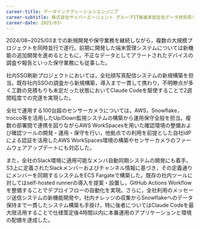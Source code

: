 ```yaml
---
career-title: データインテグレーションエンジニア
career-subtitle: 株式会社サイバーエージェント グループIT推進本部全社データ技術局データインテグレーションチーム
career-date: 2025/03~
---
```


2024/08~2025/03までの新規開発や保守業務を継続しながら，複数の大規模プロジェクトを同時並行で遂行。前期に開発した端末管理システムについては新機能の追加開発を進めるとともに，不正なデータとしてアラートされたデバイスの調査や報告といった保守業務にも従事した。

社内SSO刷新プロジェクトにおいては，全社顔写真配信システムの新規構築を担当。既存社内SSOの調査から新規構築，導入まで一貫して携わり，不明瞭点が多く工数の見積もりも未定だった状態においてClaude Codeを駆使することで2週間程度での完遂を実現した。

全社で運用する100台超のセンサーカメラについては，AWS，Snowflake，trocco等を活用したUp/Down監視システムの構築から運用保守全般を担当。複数の部署間で連携を図りながらAWS WorkSpacesを用いた確認環境の整備および確認ツールの開発・運用・保守を行い，他拠点での利用を前提とした自社IdPによる認証を活用したAWS WorkSpaces環境の構築やセンサーカメラのファームウェアアップデートにも対応した。

また，全社のSlack環境に適用可能なメンバ自動同期システムの開発にも着手。S3上に定義されたSlackメンバーおよびチャンネル情報に基づき，その定義通りにメンバーを同期するシステムをECS Fargateで構築した。既存の社内ツールに対してはself-hosted runnerの導入を提案・設置し，GitHub Actions Workflowを整備することでデプロイフローの自動化を実現。さらに，全社利用のメッセージ送信システムの新機能開発や，社内ナレッジの収集からSnowflakeへのデータ保持まで一貫したシステム構築も手掛け，特に後者についてはClaude Codeを最大限活用することで仕様策定後4時間以内に本番運用のアプリケーションと環境の配備を達成した。
